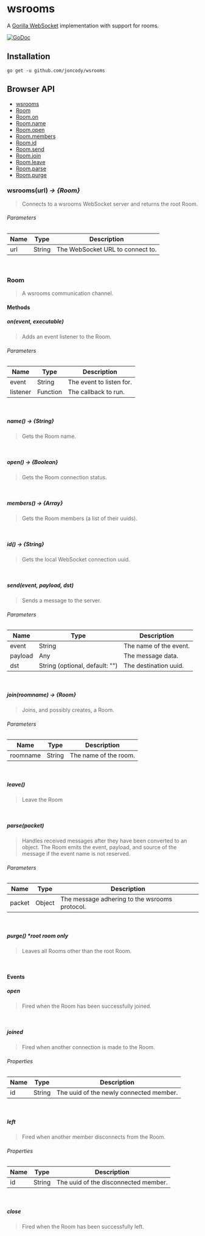 wsrooms
=======

A [Gorilla WebSocket](https://github.com/gorilla/websocket) implementation with support for rooms.

[![GoDoc](https://godoc.org/github.com/joncody/wsrooms?status.svg)](https://godoc.org/github.com/joncody/wsrooms)

## Installation
`go get -u github.com/joncody/wsrooms`

## Browser API
- [wsrooms](#wsroomsurl---room)
- [Room](#room)
- [Room.on](#onevent-executable)
- [Room.name](#name---string)
- [Room.open](#open---boolean)
- [Room.members](#members---array)
- [Room.id](#id---string)
- [Room.send](#sendevent-payload-dst)
- [Room.join](#joinroomname---room)
- [Room.leave](#leave)
- [Room.parse](#parsepacket)
- [Room.purge](#purge-root-room-only)

### wsrooms(url) _-> {Room}_
> Connects to a wsrooms WebSocket server and returns the root Room.
###### Parameters
Name | Type | Description
---- | ---- | -----------
url | String | The WebSocket URL to connect to.
<br />

### Room
> A wsrooms communication channel.
#### Methods
##### on(event, executable)
> Adds an event listener to the Room.
###### Parameters
Name | Type | Description
---- | ---- | -----------
event | String | The event to listen for.
listener | Function | The callback to run.
<br />

##### name() _-> {String}_
> Gets the Room name.

<br />

##### open() _-> {Boolean}_
> Gets the Room connection status.

<br />

##### members() _-> {Array}_
> Gets the Room members (a list of their uuids).

<br />

##### id() _-> {String}_
> Gets the local WebSocket connection uuid.

<br />

##### send(event, payload, dst)
> Sends a message to the server.
###### Parameters
Name | Type | Description
---- | ---- | -----------
event | String | The name of the event.
payload | Any | The message data.
dst | String (optional, default: "") | The destination uuid.
<br />

##### join(roomname) _-> {Room}_
> Joins, and possibly creates, a Room.
###### Parameters
Name | Type | Description
---- | ---- | -----------
roomname | String | The name of the room.
<br />

##### leave()
> Leave the Room

<br />

##### parse(packet)
> Handles received messages after they have been converted to an object. The Room emits the event, payload, and source of the message if the event name is not reserved.
###### Parameters
Name | Type | Description
---- | ---- | -----------
packet | Object | The message adhering to the wsrooms protocol.
<br />

##### purge() *_root room only_
> Leaves all Rooms other than the root Room.

<br />

#### Events
##### open
> Fired when the Room has been successfully joined.

<br />

##### joined
> Fired when another connection is made to the Room.
###### Properties
Name | Type | Description
---- | ---- | -----------
id | String | The uuid of the newly connected member.
<br />

##### left
> Fired when another member disconnects from the Room.
###### Properties
Name | Type | Description
---- | ---- | -----------
id | String | The uuid of the disconnected member.
<br />

##### close
> Fired when the Room has been successfully left.

<br />
